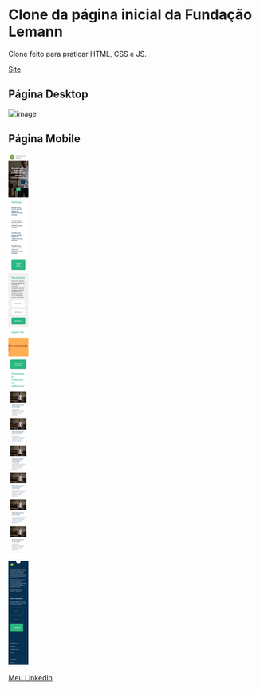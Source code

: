 # Clone da página inicial da Fundação Lemann

Clone feito para praticar HTML, CSS e JS.

[Site](https://kaio-matos.github.io/clone__FundacaoLemann/)


## Página Desktop

![image](./README/All-page.png)

## Página Mobile

![image](./README/All-page-responsive.png)

[Meu Linkedin](https://www.linkedin.com/in/kaio-matos-9532271a5)
